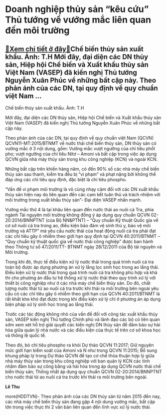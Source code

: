 Doanh nghiệp thủy sản “kêu cứu” Thủ tướng về vướng mắc liên quan đến môi trường
===============================================================================

[:gift:Xem chi tiết ở đây:gift:](https://hddtvn.com/doanh-nghiep-thuy-san-keu-cuu-thu-tuong-ve-vuong-mac-lien-quan-den-moi-truong/)Chế biến thủy sản xuất khẩu. Ảnh: T.H Mới đây, đại diện các DN thủy sản, Hiệp hội Chế biến và Xuất khẩu thủy sản Việt Nam (VASEP) đã kiến nghị Thủ tướng Nguyễn Xuân Phúc về những bất cập này. Theo phản ánh của các DN, tại quy định về quy chuẩn việt Nam …
--------------------------------------------------------------------------------------------------------------------------------------------------------------------------------------------------------------------------------------------------------------







 






 Chế biến thủy sản xuất khẩu. Ảnh: T.H 


Mới đây, đại diện các DN thủy sản, Hiệp hội Chế biến và Xuất khẩu thủy sản Việt Nam (VASEP) đã kiến nghị Thủ tướng Nguyễn Xuân Phúc về những bất cập này. 


 Theo phản ánh của các DN, tại quy định về quy chuẩn việt Nam (QCVN) QCVN11-MT:2015/BTNMT về nước thải chế biến thủy sản, DN thủy sản có vướng mắc ở 3 nội dung, gồm: Vướng mắc vượt ngưỡng của chỉ tiêu phốt pho; vượt ngưỡng của chỉ tiêu Nitơ – Amoni và bất cập trong việc áp dụng QCVN giữa nhà máy thủy sản trong khu công nghiệp (KCN) và ngoài KCN. 


 Những bất cập trên khiến hàng năm, có đến 90% số các nhà máy chế biến thủy sản sau thanh, kiểm tra đều bị “vi phạm” và phạt nặng bởi không thể đáp ứng các chỉ tiêu quy định, đặc biệt là chỉ tiêu phospho. 


 “Vấn đề vi phạm môi trường là vô cùng nhạy cảm đối với các DN xuất khẩu thủy sản hiện nay do liên quan đến các cam kết tuân thủ và trách nhiệm với môi trường trong xuất khẩu thủy sản”- Đại diện VASEP nhấn mạnh. 


 Vướng mắc thứ 4 là tại khâu liên quan đến nước thải ao nuôi cá Tra, phía ngành Tài nguyên môi trường không đồng ý áp dụng quy chuẩn QCVN 02-20:2014/BNNPTNT (của Bộ NN&PTNT) – “Quy chuẩn Kỹ thuật Quốc gia về cơ sở nuôi cá tra trong ao, điều kiện bảo đảm vệ sinh thú y, bảo vệ môi trường và ATTP” mà yêu cầu nước thải của hoạt động nuôi cá tra phải đạt các chỉ tiêu gây ô nhiễm theo giới hạn quy định tại QCVN 40:2011/BTNMT – “Quy chuẩn kỹ thuật quốc gia về nước thải công nghiệp” được ban hành theo Thông tư số 47/2011/TT- BTNMT ngày 28/12/2011 của Bộ tài nguyên và Môi trường. 


 Trong khi đó, thực tế điều kiện xử lý nước thải trong quá trình nuôi cá tra toàn bộ được áp dụng phương án xử lý lắng lọc sinh học trong ao lắng thải. Điều kiện xử lý nước thải trong quá trình nuôi cá tra không phù hợp và khả thi cho phương án đầu tư hệ thống xử lý nước thải theo quy trình xử lý với thiết bị công nghiệp như ở các nhà máy chế biến thủy sản. Do đó, chất lượng nước thải từ ao nuôi cá tra trước khi thải ra môi trường bên ngoài yêu cầu có các chỉ tiêu gây ô nhiễm theo giới hạn của QCVN 40:2011/BTNMT là rất khắt khe khó đạt được trong khi điều kiện xử lý chỉ ở phương án áp dụng biện pháp xử lý sinh học trong ao lắng thải.


 Trước các tác động không nhỏ của vấn đề đối với công tác xuất khẩu thủy sản, VASEP kiến nghị Thủ tướng Chính phủ và lãnh đạo các bộ có liên quan sớm xem xét hỗ trợ giải quyết các kiến nghị DN thủy sản để đảm bảo sự hài hòa giữa quản lý nhà nước và các điều kiện của thực tế trên cơ sở khoa học và thông lệ quốc tế.


 Theo đó, bỏ chỉ tiêu phospho ra khỏi Dự thảo QCVN 11:2017; Giữ nguyên mức giới hạn kiểm soát của Amoni và N như trong QCVN 11:2015; Bổ sung khung pháp lý trong Dự thảo QCVN để tạo cơ chế thỏa thuận hợp lý giữa nhà máy thủy sản trong khu công nghiệp với ban quản lý KCN các tỉnh nhằm đảm bảo sự công bằng và hài hòa trong áp dụng QCVN nước thải chế biến thủy sản; Thống nhất áp dụng quy chuẩn QCVN 02-20:2014/BNNPTNT cho nước thải từ ao nuôi cá tra trước khi thải ra môi trường bên ngoài.






**Lê Thu**



more(HDDTVN)- Theo phản ánh của các DN thủy sản từ năm 2015 đến nay, các nhà máy chế biến thủy sản đang gặp 4 nội dung vướng mắc, bất cập lớn trong việc thực thi 2 văn bản liên quan đến lĩnh vực xử lý nước thải.

